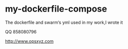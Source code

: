 # my-dockerfile-compose
The dockerfile and swarm‘s yml used in my work,I wrote it 

QQ 858080796

http://www.opsxyz.com
